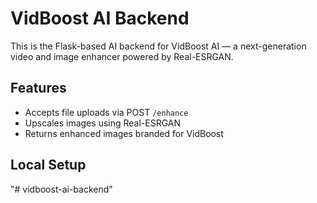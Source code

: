 # VidBoost AI Backend

This is the Flask-based AI backend for VidBoost AI — a next-generation video and image enhancer powered by Real-ESRGAN.

## Features
- Accepts file uploads via POST `/enhance`
- Upscales images using Real-ESRGAN
- Returns enhanced images branded for VidBoost

## Local Setup
"# vidboost-ai-backend" 
